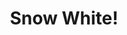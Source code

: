 ---
layout: item
raw_url: https://prdwebappstorage.blob.core.windows.net/kansaspattons/images/gallery-2009-10-31/img59333.jpg
thumb_url: https://prdwebappstorage.blob.core.windows.net/kansaspattons/images/gallery-2009-10-31/thumb_img59333.jpg
index: 12
title: Snow White!
---